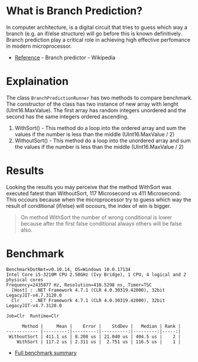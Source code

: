 # What is Branch Prediction?

In computer architecture, is a digital circuit that tries to guess which way a branch (e.g. an if/else structure) will go before this is known definitively.
Branch prediction play a critical role in achieving high effective perfomance in modern microprocessor.

* [Reference](https://en.wikipedia.org/wiki/Branch_predictor) - Branch predictor - Wikipedia

# Explaination

The class ``BranchPredictionRunner`` has two methods to compare benchmark. The constructor of the class has two instance of new array with lenght (UInt16.MaxValue). The first array has random integers unordered and the second has the same integers ordered ascending.

1. WithSort() - This method do a loop into the ordered array and sum the values if the number is less than the middle (UInt16.MaxValue / 2)
2. WithoutSort() - This method do a loop into the unordered array and sum the values if the number is less than the middle (UInt16.MaxValue / 2)

# Results

Looking the results you may perceive that the method WithSort was executed fatest than WithoutSort, 117 Microsecond vs 411 Microsecond.
This occours because when the microprocessor try to guess which way the result of conditional (if/else) will occours, the index of win is bigger.

> On method WithSort the number of wrong conditional is lower because after the first false conditional always others will be false also.

# Benchmark
```
BenchmarkDotNet=v0.10.14, OS=Windows 10.0.17134
Intel Core i5-3210M CPU 2.50GHz (Ivy Bridge), 1 CPU, 4 logical and 2 physical cores
Frequency=2435877 Hz, Resolution=410.5298 ns, Timer=TSC
  [Host] : .NET Framework 4.7.1 (CLR 4.0.30319.42000), 32bit LegacyJIT-v4.7.3120.0
  Clr    : .NET Framework 4.7.1 (CLR 4.0.30319.42000), 32bit LegacyJIT-v4.7.3120.0

Job=Clr  Runtime=Clr  

      Method |     Mean |    Error |    StdDev |   Median | Rank |
------------ |---------:|---------:|----------:|---------:|-----:|
 WithoutSort | 411.1 us | 8.208 us | 21.040 us | 404.5 us |    2 |
    WithSort | 117.2 us | 2.311 us |  2.751 us | 116.5 us |    1 |

```
* [Full benchmark summary](https://raw.githubusercontent.com/jefersonsv/BranchPrediction/master/benchmark.txt)